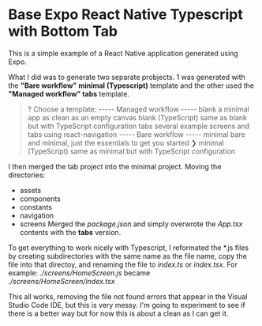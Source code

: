 # Base Expo React Native Typescript with Bottom Tab

This is a simple example of a React Native application generated using Expo.

What I did was to generate two separate probjects. 1 was generated with the **"Bare workflow" minimal (Typescript)** template and the other used the **"Managed workflow" tabs** template.

> ? Choose a template:
>   ----- Managed workflow -----
>   blank                 a minimal app as clean as an empty canvas
>   blank (TypeScript)    same as blank but with TypeScript configuration
>   tabs                  several example screens and tabs using react-navigation
>   ----- Bare workflow -----
>   minimal               bare and minimal, just the essentials to get you started
> ❯ minimal (TypeScript)  same as minimal but with TypeScript configuration

I then merged the tab project into the minimal project. Moving the directories:
- assets
- components
- constants
- navigation
- screens
Merged the *package.json* and simply overwrote the *App.tsx* contents with the **tabs** version.

To get everything to work nicely with Typescript, I reformated the \*.js files by creating subdirectories with the same name as the file name, copy the file into that directoy, and renaming the file to *index.ts* or *index.tsx*. For example: *./screens/HomeScreen.js* became *./screens/HomeScreen/index.tsx*

This all works, removing the file not found errors that appear in the Visual Studio Code IDE, but this is very messy. I'm going to experiment to see if there is a better way but for now this is about a clean as I can get it.
